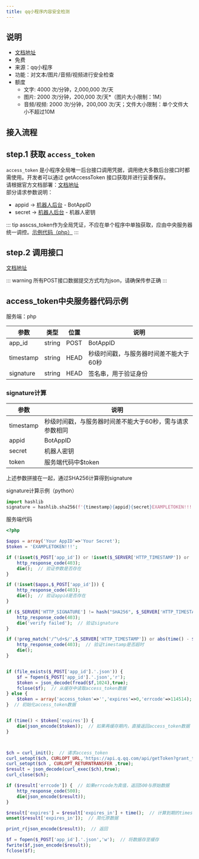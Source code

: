 ```yaml
---
title: qq小程序内容安全检测
---
```


 ## 说明
 
 - [文档地址](https://q.qq.com/wiki/develop/miniprogram/server/open_port/port_safe.html)
 - 免费
 - 来源：qq小程序
 - 功能：对文本/图片/音频/视频进行安全检查
 - 额度
   - 文字: 4000 次/分钟，2,000,000 次/天
   - 图片: 2000 次/分钟，200,000 次/天*（图片大小限制：1M）
   - 音频/视频: 2000 次/分钟，200,000 次/天；文件大小限制：单个文件大小不超过10M
 
 ## 接入流程
 
 ## step.1 获取 `access_token`
 
 `access_token` 是小程序全局唯一后台接口调用凭据，调用绝大多数后台接口时都需使用。开发者可以通过 getAccessToken 接口获取并进行妥善保存。  
 请根据官方文档部署：[文档地址](https://q.qq.com/wiki/develop/miniprogram/server/open_port/port_use.html#getaccesstoken)  
 部分请求参数说明：
  - appid -> [机器人后台](https://q.qq.com/bot/#/developer/developer-setting) - BotAppID
  - secret -> [机器人后台](https://q.qq.com/bot/#/developer/developer-setting) - 机器人密钥
  
::: tip
  asscss_token作为全局凭证，不应在单个程序中单独获取，应由中央服务器统一调控。[示例代码（php）](#access-token中央服务器代码示例)
:::
 
  ## step.2 调用接口
  
  [文档地址](https://q.qq.com/wiki/develop/miniprogram/server/open_port/port_safe.html)
  
 ::: warning
 所有POST接口数据提交方式均为json，请确保传参正确
 :::
  
 ## access_token中央服务器代码示例
服务端：php
  
| 参数 | 类型 | 位置 | 说明 |
| ---- | --- | ---- | ---- |
| app_id | string | POST | BotAppID |
| timestamp | string | HEAD | 秒级时间戳，与服务器时间差不能大于60秒 |
| signature | string | HEAD | 签名串，用于验证身份 |

 ### signature计算
 
| 参数  | 说明 |
| ----- | ---- |
| timestamp |  秒级时间戳，与服务器时间差不能大于60秒，需与请求参数相同 |
| appid | BotAppID |
| secret | 机器人密钥 |
| token | 服务端代码中$token |

上述参数拼接在一起，通过SHA256计算得到signature
  
 signature计算示例（python）
 
 ```python
import hashlib
signature = hashlib.sha256(f'{timestamp}{appid}{secret}EXAMPLETOKEN!!!'.encode('utf-8')).hexdigest()
```
  
服务端代码
```php
<?php

$apps = array('Your AppID'=>'Your Secret');
$token = 'EXAMPLETOKEN!!!';

if (!isset($_POST['app_id']) or !isset($_SERVER['HTTP_TIMESTAMP']) or !isset($_SERVER['HTTP_SIGNATURE'])) {
    http_response_code(403);
    die();  // 验证参数是否存在
}

if (!isset($apps,$_POST['app_id'])) {
    http_response_code(403);
    die();  // 验证appid是否存在
}

if ($_SERVER['HTTP_SIGNATURE'] != hash("SHA256", $_SERVER['HTTP_TIMESTAMP'].$_POST['app_id'].$apps[$_POST['app_id']].$token)) {
    http_response_code(403);
    die('verify failed');  // 验证signature
}

if (!preg_match('/^\d+$/',$_SERVER['HTTP_TIMESTAMP']) or abs(time() - $_SERVER['HTTP_TIMESTAMP']) > 60) {
    http_response_code(403);  // 验证timestamp是否超时
    die();
}


if (file_exists($_POST['app_id'].'.json')) {
    $f = fopen($_POST['app_id'].'.json','r');
    $token = json_decode(fread($f,1024),true);
    fclose($f);  // 从缓存中读取access_token数据
} else {
    $token = array('access_token'=>'','expires'=>0,'errcode'=>114514);
}  // 初始化access_token数据


if (time() < $token['expires']) {
    die(json_encode($token));  // 如果再缓存期内，直接返回access_token数据
}



$ch = curl_init();  // 请求access_token
curl_setopt($ch, CURLOPT_URL,'https://api.q.qq.com/api/getToken?grant_type=client_credential&appid='.$_POST['app_id'].'&secret='.$apps[$_POST['app_id']]);
curl_setopt($ch , CURLOPT_RETURNTRANSFER ,true);
$result = json_decode(curl_exec($ch),true);
curl_close($ch);

if ($result['errcode']) {  // 如果errcode为真值，返回500与原始数据
    http_response_code(500);
    die(json_encode($result));
}

$result['expires'] = $result['expires_in'] + time();  // 计算到期的timestamp
unset($result['expires_in']);  // 简化原数据

print_r(json_encode($result));  // 返回

$f = fopen($_POST['app_id'].'.json','w');  // 将数据存至缓存
fwrite($f,json_encode($result));
fclose($f);

```